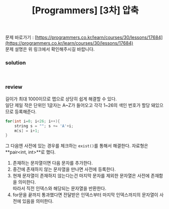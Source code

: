 ﻿---
toc: true
title:  "[Programmers] [3차] 압축"
last_modified_at:   2020-09-11
categories : PS2020
excerpt: "2018 KAKAO BLIND RECRUITMENT"
image: "/images/p32.png"
sitemap :
  changefreq : weekly
  priority : 1.0
---
문제 바로가기 : [https://programmers.co.kr/learn/courses/30/lessons/17684](https://programmers.co.kr/learn/courses/30/lessons/17684)<br>
문제 설명은 위 링크에서 확인해주시길 바랍니다.

### solution
<script src="https://gist.github.com/yooniversal/2b13d00e5ec5a9411e142099a38594b3.js"></script>
<br>

### review
길이가 최대 1000이므로 맵으로 상당히 쉽게 해결할 수 있다.<br>
일단 제일 작은 단위인 1글자는 A~Z가 들어오고 각각 1~26의 색인 번호가 할당 돼있으므로 등록해준다.<br>
```cpp
for(int i=0; i<26; i++){
    string s = ""; s += 'A'+i;
    m[s] = i+1;
}
```
그 다음엔 사전에 있는 경우를 체크하는 `exist()`를 통해서 해결한다. 자료형은 **pair<int, int>**로 했다.<br>
1. 존재하는 문자열이면 다음 문자를 추가한다.<br>
2. 중간에 존재하지 않는 문자열을 만나면 사전에 등록한다.<br>
3. 현재 문자열이 존재하지 않는다는건 마지막 문자를 제외한 문자열은 사전에 존재함을 의미한다.<br>
따라서 직전 인덱스와 해당되는 문자열을 반환한다.
4. for문을 끝까지 통과했다면 전달받은 인덱스부터 마지막 인덱스까지의 문자열이 사전에 있음을 의미한다.


<script src="https://utteranc.es/client.js"
        repo="yooniversal/blog-comments"
        issue-term="pathname"
        theme="github-light"
        crossorigin="anonymous"
        async>
</script>
